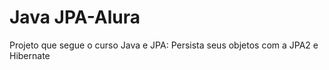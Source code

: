 # Java JPA-Alura

Projeto que segue o curso Java e JPA: Persista seus objetos com a JPA2 e Hibernate
